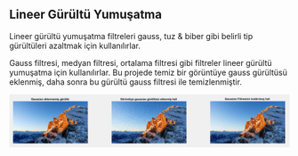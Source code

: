 ## Lineer Gürültü Yumuşatma ##

Lineer gürültü yumuşatma filtreleri gauss, tuz & biber gibi belirli tip gürültüleri azaltmak için kullanılırlar. 

Gauss filtresi, medyan filtresi, ortalama filtresi gibi filtreler lineer gürültü yumuşatma için kullanılırlar. Bu projede temiz bir görüntüye gauss gürültüsü eklenmiş, daha sonra bu gürültü gauss filtresi ile temizlenmiştir.

![alt text](sonuc.png)
